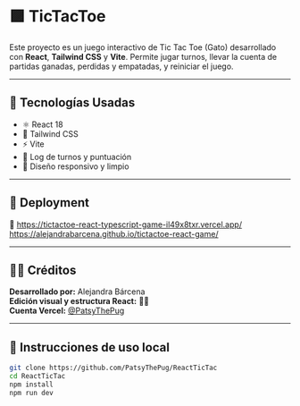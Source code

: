 # 🟪 TicTacToe 

Este proyecto es un juego interactivo de Tic Tac Toe (Gato) desarrollado con **React**, **Tailwind CSS** y **Vite**. Permite jugar turnos, llevar la cuenta de partidas ganadas, perdidas y empatadas, y reiniciar el juego.

---

## 🧠 Tecnologías Usadas

- ⚛️ React 18
- 🎨 Tailwind CSS
- ⚡ Vite
- 🎯 Log de turnos y puntuación
- 💅 Diseño responsivo y limpio

---

## 🚀 Deployment

🔗 https://tictactoe-react-typescript-game-il49x8txr.vercel.app/
    https://alejandrabarcena.github.io/tictactoe-react-game/

---

## 👩‍🎨 Créditos

**Desarrollado por:** Alejandra Bárcena  
**Edición visual y estructura React:** 🧠✨  
**Cuenta Vercel:** [@PatsyThePug](https://vercel.com/dashboard)

---

## 📝 Instrucciones de uso local

```bash
git clone https://github.com/PatsyThePug/ReactTicTac
cd ReactTicTac
npm install
npm run dev
